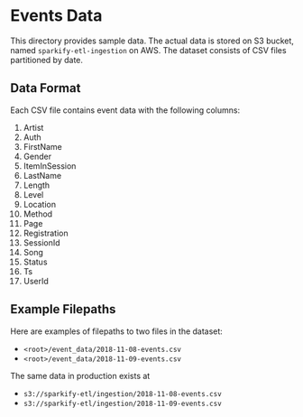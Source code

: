 # Events Data

This directory provides sample data. The actual data is stored on S3 bucket, named `sparkify-etl-ingestion` on AWS. The dataset consists of CSV files partitioned by date.

## Data Format

Each CSV file contains event data with the following columns:

1. Artist
2. Auth
3. FirstName
4. Gender
5. ItemInSession
6. LastName
7. Length
8. Level
9. Location
10. Method
11. Page
12. Registration
13. SessionId
14. Song
15. Status
16. Ts
17. UserId

## Example Filepaths

Here are examples of filepaths to two files in the dataset:

- `<root>/event_data/2018-11-08-events.csv`
- `<root>/event_data/2018-11-09-events.csv`

The same data in production exists at

- `s3://sparkify-etl/ingestion/2018-11-08-events.csv`
- `s3://sparkify-etl/ingestion/2018-11-09-events.csv`
